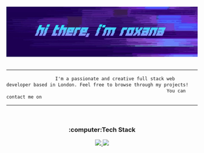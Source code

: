 ![banner](https://github.com/roxana-florea/roxana-florea/blob/main/IMG_20210316_172600.jpg)</br></br>
___


                      I'm a passionate and creative full stack web developer based in London. Feel free to browse through my projects!
                                                               You can contact me on 
                          

___
<br/>

<h3 align="center">:computer:Tech Stack</h3>

<a href="https://github.com/jstrieb/github-stats" align="center">

![](https://github.com/roxana-florea/git-stats/blob/master/generated/languages.svg)
![](https://github.com/roxana-florea/git-stats/blob/master/generated/overview.svg)

</a>
